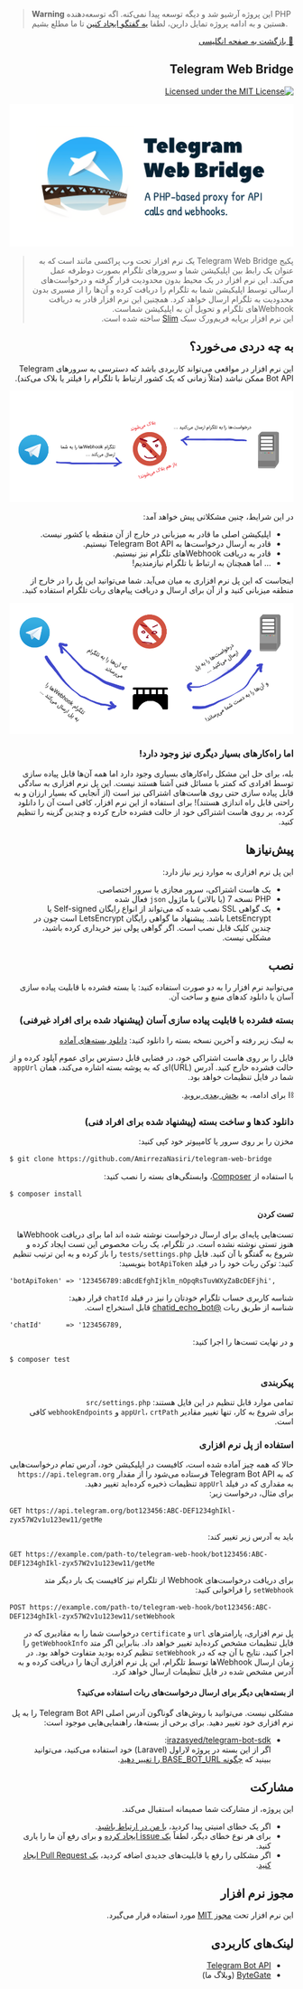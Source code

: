 > **Warning**
> این پروژه آرشیو شد و دیگه توسعه پیدا نمی‌کنه. اگه توسعه‌دهنده PHP هستین و به ادامه پروژه تمایل دارین،‌ لطفا [یه گفتگو ایجاد کنین](https://github.com/AmirrezaNasiri/telegram-web-bridge/discussions/new?category=general) تا ما مطلع بشیم.


<div dir="rtl" align="right">

[🔸 بازگشت به صفحه انگلیسی](README.md)

## Telegram Web Bridge
[![Licensed under the MIT License](https://img.shields.io/badge/License-MIT-blue.svg)](LICENSE)

![Telegram Web Bridge](assets/telegram-web-bridge.png)

> پکیج Telegram Web Bridge یک نرم افزار تحت وب پراکسی مانند است که به عنوان یک رابط بین اپلیکیشن شما و سرورهای تلگرام بصورت دوطرفه عمل می‌کند. این نرم افزار در یک محیط بدون محدودیت قرار گرفته و درخواست‌های ارسالی توسط اپلیکیشن شما به تلگرام را دریافت کرده و آن‌ها را از مسیری بدون محدودیت به تلگرام ارسال خواهد کرد. همچنین این نرم افزار قادر به دریافت Webhookهای تلگرام و تحویل آن به اپلیکیشن شماست.  
> این نرم افزار برپایه فریم‌ورک سبک [Slim](https://github.com/slimphp/Slim) ساخته شده است.

## به چه دردی می‌خورد؟

این نرم افزار در مواقعی می‌تواند کاربردی باشد که دسترسی به سرورهای Telegram Bot API ممکن نباشد (مثلاً زمانی که یک کشور ارتباط با تلگرام را فیلتر یا بلاک می‌کند).

![ارتباط بدون پراکسی](assets/fa-IR/without_proxy.png)

در این شرایط، چنین مشکلاتی پیش خواهد آمد:
* اپلیکیشن اصلی ما قادر به میزبانی در خارج از آن منقطه یا کشور نیست.
* قادر به ارسال درخواست‌ها به Telegram Bot API نیستیم.
* قادر به دریافت Webhookهای تلگرام نیز نیستیم.
* ... اما همچنان به ارتباط با تلگرام نیازمندیم!

اینجاست که این پل نرم افزاری به میان می‌آید. شما می‌توانید این پل را در خارج از منطقه میزبانی کنید و از آن برای ارسال و دریافت پیام‌های ربات تلگرام استفاده کنید.

![ارتباط با پراکسی](assets/fa-IR/with_proxy.png)

### اما راه‌کارهای بسیار دیگری نیز وجود دارد!
بله، برای حل این مشکل راه‌کارهای بسیاری وجود دارد اما همه آن‌ها قابل پیاده سازی توسط افرادی که کمتر با مسائل فنی آشنا هستند نیست.
این پل نرم افزاری به سادگی قابل پیاده سازی حتی روی هاست‌های اشتراکی نیز است (از آنجایی که بسیار ارزان و به راحتی قابل راه اندازی هستند)! برای استفاده از این نرم افزار، کافی است آن را دانلود کرده، بر روی هاست اشتراکی خود از حالت فشرده خارج کرده و چندین گزینه را تنظیم کنید.

## پیش‌نیازها
این پل نرم افزاری به موارد زیر نیاز دارد:
* یک هاست اشتراکی، سرور مجازی یا سرور اختصاصی.
* PHP نسخه 7 (یا بالاتر) با ماژول `json` فعال شده
* یک گواهی SSL نصب شده که می‌تواند از انواع رایگان Self-signed یا LetsEncrypt باشد. پیشنهاد ما گواهی رایگان LetsEncrypt است چون در چندین کلیک قابل نصب است. اگر گواهی پولی نیز خریداری کرده باشید، مشکلی نیست.

## نصب
می‌توانید نرم افزار را به دو صورت استفاده کنید: یا بسته فشرده با قابلیت پیاده سازی آسان یا دانلود کدهای منبع و ساخت آن.

### بسته فشرده با قابلیت پیاده سازی آسان (پیشنهاد شده برای افراد غیرفنی)
به لینک زیر رفته و آخرین نسخه بسته را دانلود کنید:
[دانلود بسته‌های آماده](https://github.com/AmirrezaNasiri/telegram-web-bridge/releases)  

فایل را بر روی هاست اشتراکی خود، در فضایی قابل دسترس برای عموم آپلود کرده و از حالت فشرده خارج کنید. آدرس (URL)ای که به پوشه بسته اشاره می‌کند، همان `appUrl` شما در فایل تنظیمات خواهد بود.

⛓ برای ادامه، به [بخش بعدی بروید](#configuration).

### دانلود کدها و ساخت بسته (پیشنهاد شده برای افراد فنی)
مخزن را بر روی سرور یا کامپیوتر خود کپی کنید:
<div dir="ltr" align="left">
  
```bash
$ git clone https://github.com/AmirrezaNasiri/telegram-web-bridge
```
</div>

با استفاده از [Composer](https://getcomposer.org/download/)، وابستگی‌های بسته را نصب کنید:
<div dir="ltr" align="left">
  
```bash
$ composer install
```
</div>

#### تست کردن
تست‌هایی پایه‌ای برای ارسال درخواست نوشته شده اند اما برای دریافت Webhookها هنوز تستی نوشته نشده است. در تلگرام، یک ربات مخصوص این تست ایجاد کرده و شروع به گفتگو با آن کنید. فایل `tests/settings.php` را باز کرده و به این ترتیب تنظیم کنید:
توکن ربات خود را در فیلد `botApiToken` بنویسید:
<div dir="ltr" align="left">
  
```
'botApiToken' => '123456789:aBcdEfghIjklm_nOpqRsTuvWXyZaBcDEFjhi',
```
</div>

شناسه کاربری حساب تلگرام خودتان را نیز در فیلد `chatId` قرار دهید:  
شناسه از طریق ربات [@chatid_echo_bot](https://t.me/chatid_echo_bot) قابل استخراج است.
<div dir="ltr" align="left">
  
```
'chatId'      => '123456789,
```
</div>

و در نهایت تست‌ها را اجرا کنید:
<div dir="ltr" align="left">
  
```bash
$ composer test
```
</div>

### پیکربندی
تمامی موارد قابل تنظیم در این فایل هستند: `src/settings.php`  
برای شروع به کار، تنها تغییر مقادیر `appUrl`، `crtPath` و `webhookEndpoints` کافی است.

### استفاده از پل نرم افزاری
حالا که همه چیز آماده شده است، کافیست در اپلیکیشن خود، آدرس تمام درخواست‌هایی که به Telegram Bot API فرستاده می‌شود را از مقدار `https://api.telegram.org` به مقداری که در فیلد `appUrl` تنظیمات ذخیره کرده‌اید تغییر دهید.  
برای مثال، درخواست زیر:
<div dir="ltr" align="left">
  
```http request
GET https://api.telegram.org/bot123456:ABC-DEF1234ghIkl-zyx57W2v1u123ew11/getMe
```
</div>

باید به آدرس زیر تغییر کند:
<div dir="ltr" align="left">
  
```http request
GET https://example.com/path-to/telegram-web-hook/bot123456:ABC-DEF1234ghIkl-zyx57W2v1u123ew11/getMe
```
</div>

برای دریافت درخواست‌های Webhook از تلگرام نیز کافیست یک بار دیگر متد `setWebhook` را فراخوانی کنید:
<div dir="ltr" align="left">
  
```http request
POST https://example.com/path-to/telegram-web-hook/bot123456:ABC-DEF1234ghIkl-zyx57W2v1u123ew11/setWebhook
```
</div>

پل نرم افزاری، پارامترهای `url` و `certificate` درخواست شما را به مقادیری که در فایل تنظیمات مشخص کرده‌اید تغییر خواهد داد. بنابراین اگر متد `getWebhookInfo` را اجرا کنید، نتایج با آن چه که در `setWebhook` تنظیم کرده بودید متفاوت خواهد بود.
در زمان ارسال Webhookها توسط تلگرام، این پل نرم افزاری آن‌ها را دریافت کرده و به آدرس مشخص شده در فایل تنظیمات ارسال خواهد کرد.

#### از بسته‌هایی دیگر برای ارسال درخواست‌های ربات استفاده می‌کنید؟
مشکلی نیست. می‌توانید با روش‌های گوناگون آدرس اصلی Telegram Bot API را به پل نرم افزاری خود تغییر دهید. برای برخی از بسته‌ها، راهنمایی‌هایی موجود است:
* [irazasyed/telegram-bot-sdk](https://github.com/irazasyed/telegram-bot-sdk/):  
اگر از این بسته در پروژه لاراول (Laravel) خود استفاده می‌کنید، می‌توانید ببینید که [چگونه BASE_BOT_URL را تغییر دهید](https://github.com/irazasyed/telegram-bot-sdk/issues/632#issuecomment-482867189).

## مشارکت
این پروژه، از مشارکت شما صمیمانه استقبال می‌کند.
* اگر یک خطای امنیتی پیدا کردید، [با من در ارتباط باشید](http://amirreza.in/#page-contact).
* برای هر نوع خطای دیگر، لطفاً [یک issue ایجاد کرده](https://github.com/AmirrezaNasiri/telegram-web-bridge/issues) و برای رفع آن ما را یاری کنید.
* اگر مشکلی را رفع یا قابلیت‌های جدیدی اضافه کردید، [یک Pull Request ایجاد کنید](https://github.com/AmirrezaNasiri/telegram-web-bridge/pulls).

## مجوز نرم افزار
این نرم افزار تحت [مجوز MIT](LICENSE) مورد استفاده قرار می‌گیرد.

## لینک‌های کاربردی
* [Telegram Bot API](https://core.telegram.org/bots/api)
* [ByteGate](https://bytegate.ir/) (وبلاگ ما)

</div>
